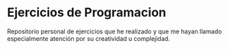 # Ejercicios de Programacion


Repositorio personal de ejercicios que he realizado y que me hayan llamado especialmente atención por su creatividad u complejidad. 
